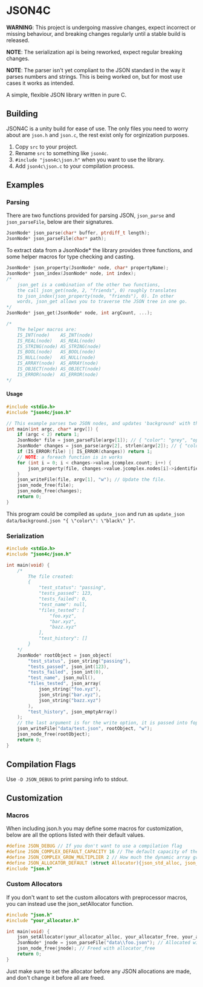 ﻿JSON4C
======

**WARNING**: This project is undergoing massive changes, expect incorrect or missing behaviour, and breaking changes regularly until a stable build is released.

**NOTE**: The serialization api is being reworked, expect regular breaking changes.

**NOTE**: The parser isn't yet compliant to the JSON standard in the way it parses numbers and strings. This is being worked on, but for most use cases it works as intended.

A simple, flexible JSON library written in pure C.

## Building

JSON4C is a unity build for ease of use. The only files you need to worry about are `json.h` and `json.c`, the rest exist only for orginization purposes.

1. Copy `src` to your project.
2. Rename `src` to something like `json4c`.
3. `#include "json4c\json.h"` when you want to use the library.
4. Add `json4c\json.c` to your compilation process.

## Examples

### Parsing

There are two functions provided for parsing JSON, `json_parse` and `json_parseFile`, below are their signatures.

~~~c
JsonNode* json_parse(char* buffer, ptrdiff_t length);
JsonNode* json_parseFile(char* path);
~~~

To extract data from a JsonNode* the library provides three functions, and some helper macros for type checking and casting.

~~~c
JsonNode* json_property(JsonNode* node, char* propertyName);
JsonNode* json_index(JsonNode* node, int index);
/*
	json_get is a combination of the other two functions,
	the call json_get(node, 2, "friends", 0) roughly translates
	to json_index(json_property(node, "friends"), 0). In other
	words, json_get allows you to traverse the JSON tree in one go.
*/
JsonNode* json_get(JsonNode* node, int argCount, ...);

/*
	The helper macros are:
	IS_INT(node)	AS_INT(node)
	IS_REAL(node)	AS_REAL(node)
	IS_STRING(node)	AS_STRING(node)
	IS_BOOL(node) 	AS_BOOL(node)
	IS_NULL(node) 	AS_NULL(node)
	IS_ARRAY(node) 	AS_ARRAY(node)
	IS_OBJECT(node) AS_OBJECT(node)
	IS_ERROR(node) 	AS_ERROR(node)
*/
~~~

#### Usage

~~~c
#include <stdio.h>
#include "json4c/json.h"

// This example parses two JSON nodes, and updates 'background' with the changes in 'changes'.
int main(int argc, char* argv[]) {
	if (argc < 2) return 1;
	JsonNode* file = json_parseFile(argv[1]); // { "color": "grey", "opacity": 0.95 }
	JsonNode* changes = json_parse(argv[2], strlen(argv[2]); // { "color": "black" }
	if (IS_ERROR(file) || IS_ERROR(changes)) return 1;
	// NOTE: a foreach function is in works
	for (int i = 0; i < changes->value.jcomplex.count; i++) {
		json_property(file, changes->value.jcomplex.nodes[i]->identifier)->value = changes->value.jcomplex.nodes[i]->value;
	}
	json_writeFile(file, argv[1], "w"); // Update the file.
	json_node_free(file);
	json_node_free(changes);
	return 0;
}
~~~

This program could be compiled as `update_json` and run as `update_json data/background.json "{ \"color\": \"black\" }"`.

### Serialization

~~~c
#include <stdio.h>
#include "json4c/json.h"

int main(void) {
	/*
		The file created:
		{
			"test_status": "passing",
			"tests_passed": 123,
			"tests_failed": 0,
			"test_name": null,
			"files_tested": [
				"foo.xyz",
				"bar.xyz",
				"bazz.xyz"
			],
			"test_history": []
		}
	*/
	JsonNode* rootObject = json_object(
		"test_status", json_string("passing"),
		"tests_passed", json_int(123),
		"tests_failed", json_int(0),
		"test_name", json_null(),
		"files_tested", json_array(
			json_string("foo.xyz"),
			json_string("bar.xyz"),
			json_string("bazz.xyz")
		),
		"test_history", json_emptyArray()
	);
	// the last argument is for the write option, it is passed into fopen()
	json_writeFile("data/test.json", rootObject, "w");
	json_node_free(rootObject);
	return 0;
}
~~~

## Compilation Flags

Use `-D JSON_DEBUG` to print parsing info to stdout.

## Customization

### Macros

When including json.h you may define some macros for customization, below are all the options listed with their default values.

~~~c
#define JSON_DEBUG // If you don't want to use a compilation flag
#define JSON_COMPLEX_DEFAULT_CAPACITY 16 // The default capacity of the dynamic array.
#define JSON_COMPLEX_GROW_MULTIPLIER 2 // How much the dynamic array grows by
#define JSON_ALLOCATOR_DEFAULT (struct Allocator){json_std_alloc, json_std_free, json_std_realloc, NULL}
#include "json.h"
~~~

### Custom Allocators

If you don't want to set the custom allocators with preprocessor macros, you can instead use the json_setAllocator function.

~~~c
#include "json.h"
#include "your_allocator.h"

int main(void) {
	json_setAllocator(your_allocator_alloc, your_allocator_free, your_allocator_realloc, your_allocator_instance);
	JsonNode* jnode = json_parseFile("data\\foo.json"); // Allocated with allocator_alloc
	json_node_free(jnode); // Freed with allocator_free
	return 0;
}
~~~

Just make sure to set the allocator before any JSON allocations are made, and don't change it before all are freed.












